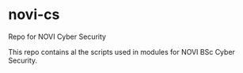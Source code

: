 # novi-cs
Repo for NOVI Cyber Security

This repo contains al the scripts used in modules for NOVI BSc Cyber Security.
